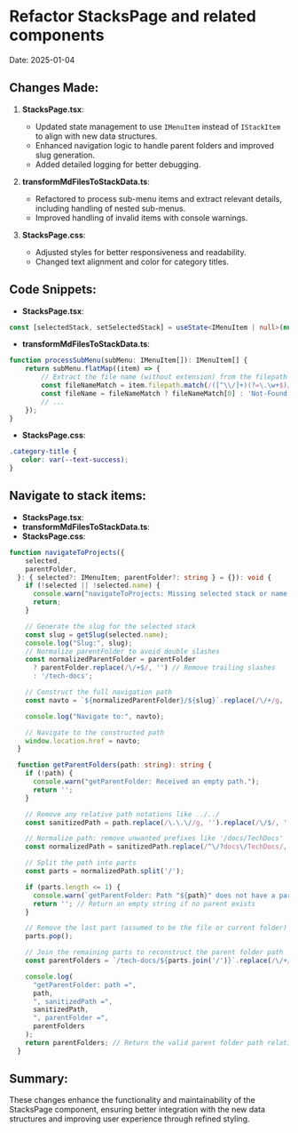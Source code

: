 # Refactor StacksPage and related components
Date: 2025-01-04

## Changes Made:
1. **StacksPage.tsx**:
   - Updated state management to use `IMenuItem` instead of `IStackItem` to align with new data structures.
   - Enhanced navigation logic to handle parent folders and improved slug generation.
   - Added detailed logging for better debugging.

2. **transformMdFilesToStackData.ts**:
   - Refactored to process sub-menu items and extract relevant details, including handling of nested sub-menus.
   - Improved handling of invalid items with console warnings.

3. **StacksPage.css**:
   - Adjusted styles for better responsiveness and readability.
   - Changed text alignment and color for category titles.

## Code Snippets:
- **StacksPage.tsx**:
```typescript
const [selectedStack, setSelectedStack] = useState<IMenuItem | null>(null);
```
- **transformMdFilesToStackData.ts**:
```typescript
function processSubMenu(subMenu: IMenuItem[]): IMenuItem[] {
    return subMenu.flatMap((item) => {
        // Extract the file name (without extension) from the filepath
        const fileNameMatch = item.filepath.match(/([^\\/]+)(?=\.\w+$)/);
        const fileName = fileNameMatch ? fileNameMatch[0] : 'Not-Found';
        // ...
    });
}
```
- **StacksPage.css**:
```css
.category-title {
   color: var(--text-success);
}
```

## Navigate to stack items:

- **StacksPage.tsx**:
- **transformMdFilesToStackData.ts**:
- **StacksPage.css**:

```typescript
function navigateToProjects({
    selected,
    parentFolder,
  }: { selected?: IMenuItem; parentFolder?: string } = {}): void {
    if (!selected || !selected.name) {
      console.warn("navigateToProjects: Missing selected stack or name.");
      return;
    }

    // Generate the slug for the selected stack
    const slug = getSlug(selected.name);
    console.log("Slug:", slug);
    // Normalize parentFolder to avoid double slashes
    const normalizedParentFolder = parentFolder
      ? parentFolder.replace(/\/+$/, '') // Remove trailing slashes
      : '/tech-docs';

    // Construct the full navigation path
    const navto = `${normalizedParentFolder}/${slug}`.replace(/\/+/g, '/'); // Remove double slashes

    console.log("Navigate to:", navto);

    // Navigate to the constructed path
    window.location.href = navto;
  }

  function getParentFolders(path: string): string {
    if (!path) {
      console.warn("getParentFolder: Received an empty path.");
      return '';
    }

    // Remove any relative path notations like ../../
    const sanitizedPath = path.replace(/\.\.\//g, '').replace(/\/$/, '');

    // Normalize path: remove unwanted prefixes like '/docs/TechDocs'
    const normalizedPath = sanitizedPath.replace(/^\/?docs\/TechDocs/, '');

    // Split the path into parts
    const parts = normalizedPath.split('/');

    if (parts.length <= 1) {
      console.warn(`getParentFolder: Path "${path}" does not have a parent folder.`);
      return ''; // Return an empty string if no parent exists
    }

    // Remove the last part (assumed to be the file or current folder)
    parts.pop();

    // Join the remaining parts to reconstruct the parent folder path
    const parentFolders = `/tech-docs/${parts.join('/')}`.replace(/\/+/g, '/');

    console.log(
      "getParentFolder: path =",
      path,
      ", sanitizedPath =",
      sanitizedPath,
      ", parentFolder =",
      parentFolders
    );
    return parentFolders; // Return the valid parent folder path relative to /tech-docs
  }
  ```
  
## Summary:
These changes enhance the functionality and maintainability of the StacksPage component, ensuring better integration with the new data structures and improving user experience through refined styling.

